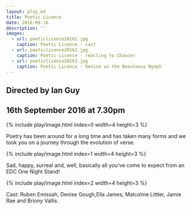 ```yaml
---
layout: play_md
title: Poetic Licence
date: 2016-09-16
description: ''
images:
  - url: poeticlicence20161.jpg
    caption: Poetic Licence - cast
  - url: poeticlicence20162.jpg
    caption: Poetic Licence - reacting to Chaucer
  - url: poeticlicence20163.jpg
    caption: Poetic Licence - Denise as the Beauteous Nymph
---
```


## Directed by Ian Guy

## 16th September 2016 at 7.30pm

{% include play/image.html index=0 width=4 height=3 %}

Poetry has been around for a long time and has taken many forms and we took you on a journey through the evolution of verse.

{% include play/image.html index=1 width=4 height=3 %}

Sad, happy, surreal and, well, basically all you’ve come to expect from an EDC One Night Stand!

{% include play/image.html index=2 width=4 height=3 %}

Cast:
Ruben Emissah, Denise Gough,Ella James, Malcolme Littler, Jamie Rae and Briony Vallis.
